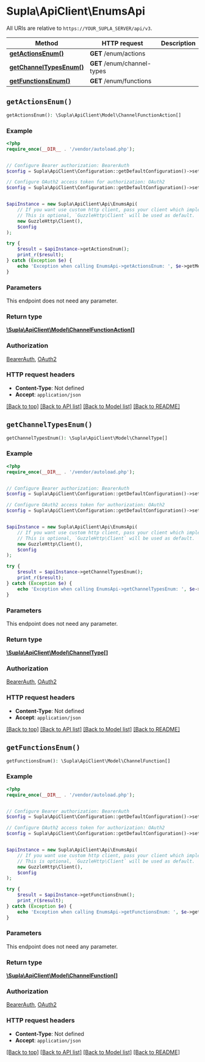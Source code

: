 # Supla\ApiClient\EnumsApi

All URIs are relative to `https://YOUR_SUPLA_SERVER/api/v3`.

Method | HTTP request | Description
------------- | ------------- | -------------
[**getActionsEnum()**](EnumsApi.md#getActionsEnum) | **GET** /enum/actions | 
[**getChannelTypesEnum()**](EnumsApi.md#getChannelTypesEnum) | **GET** /enum/channel-types | 
[**getFunctionsEnum()**](EnumsApi.md#getFunctionsEnum) | **GET** /enum/functions | 


## `getActionsEnum()`

```php
getActionsEnum(): \Supla\ApiClient\Model\ChannelFunctionAction[]
```



### Example

```php
<?php
require_once(__DIR__ . '/vendor/autoload.php');


// Configure Bearer authorization: BearerAuth
$config = Supla\ApiClient\Configuration::getDefaultConfiguration()->setAccessToken('YOUR_ACCESS_TOKEN');

// Configure OAuth2 access token for authorization: OAuth2
$config = Supla\ApiClient\Configuration::getDefaultConfiguration()->setAccessToken('YOUR_ACCESS_TOKEN');


$apiInstance = new Supla\ApiClient\Api\EnumsApi(
    // If you want use custom http client, pass your client which implements `GuzzleHttp\ClientInterface`.
    // This is optional, `GuzzleHttp\Client` will be used as default.
    new GuzzleHttp\Client(),
    $config
);

try {
    $result = $apiInstance->getActionsEnum();
    print_r($result);
} catch (Exception $e) {
    echo 'Exception when calling EnumsApi->getActionsEnum: ', $e->getMessage(), PHP_EOL;
}
```

### Parameters

This endpoint does not need any parameter.

### Return type

[**\Supla\ApiClient\Model\ChannelFunctionAction[]**](../Model/ChannelFunctionAction.md)

### Authorization

[BearerAuth](../../README.md#BearerAuth), [OAuth2](../../README.md#OAuth2)

### HTTP request headers

- **Content-Type**: Not defined
- **Accept**: `application/json`

[[Back to top]](#) [[Back to API list]](../../README.md#endpoints)
[[Back to Model list]](../../README.md#models)
[[Back to README]](../../README.md)

## `getChannelTypesEnum()`

```php
getChannelTypesEnum(): \Supla\ApiClient\Model\ChannelType[]
```



### Example

```php
<?php
require_once(__DIR__ . '/vendor/autoload.php');


// Configure Bearer authorization: BearerAuth
$config = Supla\ApiClient\Configuration::getDefaultConfiguration()->setAccessToken('YOUR_ACCESS_TOKEN');

// Configure OAuth2 access token for authorization: OAuth2
$config = Supla\ApiClient\Configuration::getDefaultConfiguration()->setAccessToken('YOUR_ACCESS_TOKEN');


$apiInstance = new Supla\ApiClient\Api\EnumsApi(
    // If you want use custom http client, pass your client which implements `GuzzleHttp\ClientInterface`.
    // This is optional, `GuzzleHttp\Client` will be used as default.
    new GuzzleHttp\Client(),
    $config
);

try {
    $result = $apiInstance->getChannelTypesEnum();
    print_r($result);
} catch (Exception $e) {
    echo 'Exception when calling EnumsApi->getChannelTypesEnum: ', $e->getMessage(), PHP_EOL;
}
```

### Parameters

This endpoint does not need any parameter.

### Return type

[**\Supla\ApiClient\Model\ChannelType[]**](../Model/ChannelType.md)

### Authorization

[BearerAuth](../../README.md#BearerAuth), [OAuth2](../../README.md#OAuth2)

### HTTP request headers

- **Content-Type**: Not defined
- **Accept**: `application/json`

[[Back to top]](#) [[Back to API list]](../../README.md#endpoints)
[[Back to Model list]](../../README.md#models)
[[Back to README]](../../README.md)

## `getFunctionsEnum()`

```php
getFunctionsEnum(): \Supla\ApiClient\Model\ChannelFunction[]
```



### Example

```php
<?php
require_once(__DIR__ . '/vendor/autoload.php');


// Configure Bearer authorization: BearerAuth
$config = Supla\ApiClient\Configuration::getDefaultConfiguration()->setAccessToken('YOUR_ACCESS_TOKEN');

// Configure OAuth2 access token for authorization: OAuth2
$config = Supla\ApiClient\Configuration::getDefaultConfiguration()->setAccessToken('YOUR_ACCESS_TOKEN');


$apiInstance = new Supla\ApiClient\Api\EnumsApi(
    // If you want use custom http client, pass your client which implements `GuzzleHttp\ClientInterface`.
    // This is optional, `GuzzleHttp\Client` will be used as default.
    new GuzzleHttp\Client(),
    $config
);

try {
    $result = $apiInstance->getFunctionsEnum();
    print_r($result);
} catch (Exception $e) {
    echo 'Exception when calling EnumsApi->getFunctionsEnum: ', $e->getMessage(), PHP_EOL;
}
```

### Parameters

This endpoint does not need any parameter.

### Return type

[**\Supla\ApiClient\Model\ChannelFunction[]**](../Model/ChannelFunction.md)

### Authorization

[BearerAuth](../../README.md#BearerAuth), [OAuth2](../../README.md#OAuth2)

### HTTP request headers

- **Content-Type**: Not defined
- **Accept**: `application/json`

[[Back to top]](#) [[Back to API list]](../../README.md#endpoints)
[[Back to Model list]](../../README.md#models)
[[Back to README]](../../README.md)
